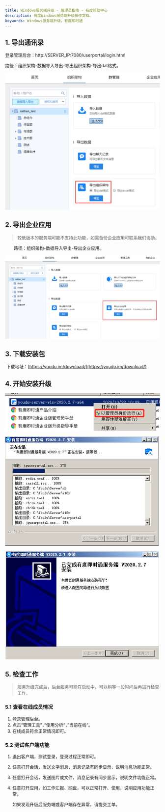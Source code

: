 ```yaml
---
title: Windows服务端升级 - 管理员指南 - 有度帮助中心
description: 有度Windows服务端升级操作文档。
keywords: Windows服务端升级，有度即时通
---
```


## 1. 导出通讯录

登录管理后台：http://SERVER_IP:7080/userportal/login.html

路径：组织架构-数据导入导出-导出组织架构-导出dat格式。

![img](res/a01_00007/wps19.jpg)

## 2. 导出企业应用

> 较低版本的服务端可能不支持此功能，如需备份企业应用可联系我们协助。

　　路径：组织架构-数据导入导出-导出企业应用。

![img](res/a01_00007/wps20.jpg)

## 3. 下载安装包

​		下载地址：[https://youdu.im/download/](https://youdu.im/download/)

## 4. 开始安装升级

![image-20201115161624262](res/a01_00007/image-20201115161624262.png)



![image-20201113161511970](res/a01_00007/image-20201113161511970.png)

![image-20201113161803354](res/a01_00007/image-20201113161803354.png)

## 5. 检查工作

> 服务升级完成后，后台服务可能在启动中，可以稍等一段时间后再进行检查工作。

###  5.1 查看在线成员情况

1. 登录管理后台。
2. 点击“管理工具”，”使用分析“，”当前在线“。
3. 在线成员符合正常情况即可。

### 5.2 测试客户端功能

1. 退出客户端，测试登录，登录过程正常即可。

2. 任意打开会话，发送文字消息，消息记录有同步显示，说明消息功能正常。

3. 任意打开会话，发送图片或文件，消息记录有同步显示，说明文件功能正常。

4. 任意打开应用，如工作汇报、网盘，可以正常打开、使用，说明应用功能正常。

   如果发现升级后服务端或客户端存在异常，请提交工单。

